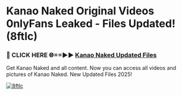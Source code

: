 # Kanao Naked Original Videos 0nlyFans Leaked - Files Updated! (8ftlc)

<h3>🔴 CLICK HERE 🌐==►► <a href="https://tinyurl.com/yckcrads" rel="nofollow">Kanao Naked Updated Files</a></h3>

Get Kanao Naked and all content. Now you can access all videos and pictures of Kanao Naked. New Updated Files 2025!

[![8ftlc](https://i.imgur.com/hpKpOFt.gif)](https://tinyurl.com/yckcrads)
